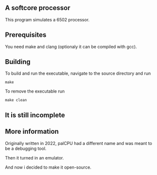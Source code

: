 ## A softcore processor

This program simulates a 6502 processor.

## Prerequisites

You need make and clang (optionaly it can be compiled with gcc).

## Building

To build and run the executable, navigate to the source directory and run
```
make
```

To remove the executable run
```
make clean
```

## It is still incomplete


## More information

Originally written in 2022, palCPU had a different name and was meant to be a debugging tool.

Then it turned in an emulator.

And now i decided to make it open-source.